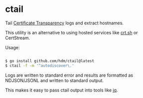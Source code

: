 # ctail

Tail [Certificate Transparency](https://certificate.transparency.dev/) logs and extract hostnames.

This utility is an alternative to using hosted services like [crt.sh](https://crt.sh) or CertStream.

Usage:

```sh

$ go install github.com/hdm/ctail@latest
$ ctail -f -m '^autodiscover\.'
```

Logs are written to standard error and results are formatted as NDJSON/JSONL and written to standard output.

This makes it easy to pass ctail output into tools like [jq](https://jqlang.org/).

